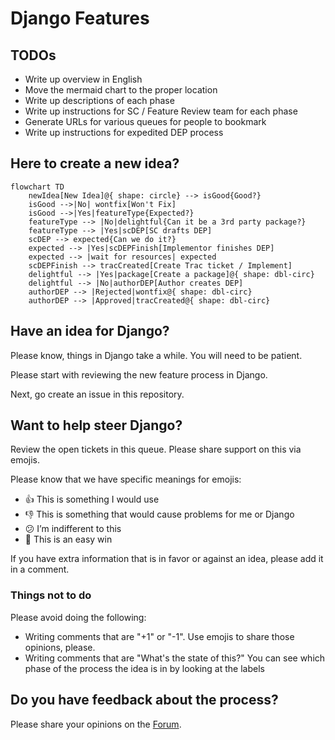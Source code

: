# Django Features

## TODOs

- Write up overview in English
- Move the mermaid chart to the proper location
- Write up descriptions of each phase
- Write up instructions for SC / Feature Review team for each phase
- Generate URLs for various queues for people to bookmark
- Write up instructions for expedited DEP process

## Here to create a new idea?

```mermaid
flowchart TD
    newIdea[New Idea]@{ shape: circle} --> isGood{Good?}
    isGood -->|No| wontfix[Won't Fix]
    isGood -->|Yes|featureType{Expected?}
    featureType --> |No|delightful{Can it be a 3rd party package?}
    featureType --> |Yes|scDEP[SC drafts DEP]
    scDEP --> expected{Can we do it?}
    expected --> |Yes|scDEPFinish[Implementor finishes DEP]
    expected --> |wait for resources| expected
    scDEPFinish --> tracCreated[Create Trac ticket / Implement]
    delightful --> |Yes|package[Create a package]@{ shape: dbl-circ}
    delightful --> |No|authorDEP[Author creates DEP]
    authorDEP --> |Rejected|wontfix@{ shape: dbl-circ}
    authorDEP --> |Approved|tracCreated@{ shape: dbl-circ}
```

## Have an idea for Django?

Please know, things in Django take a while. You will need to be patient.

Please start with reviewing the new feature process in Django.

Next, go create an issue in this repository.

## Want to help steer Django?

Review the open tickets in this queue. Please share support on this via emojis.

Please know that we have specific meanings for emojis:

- 👍 This is something I would use
- 👎 This is something that would cause problems for me or Django
- 😕 I’m indifferent to this
- 🎉 This is an easy win

If you have extra information that is in favor or against an idea, please add it in a comment.

### Things not to do

Please avoid doing the following:

- Writing comments that are "+1" or "-1". Use emojis to share those opinions, please.
- Writing comments that are "What's the state of this?" You can see which phase of the process the idea is in by looking at the labels

## Do you have feedback about the process?

Please share your opinions on the [Forum](https://forum.djangoproject.com/c/internals/5).


